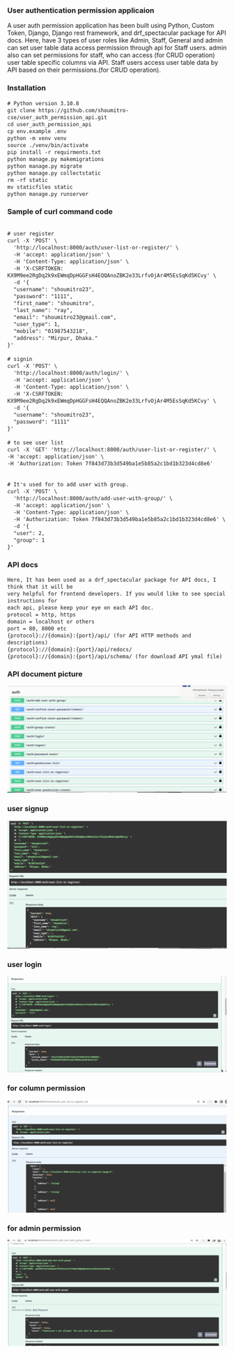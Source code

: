 ### User authentication permission applicaion

A user auth permission application has been built using Python, Custom Token, 
Django, Django rest framework, and drf_spectacular package for API docs. 
Here,  have 3 types of user roles like Admin, Staff, General and 
admin can set user table data access permission through api for Staff users.
admin also can set permissions for staff, who can access (for CRUD operation) 
user table specific columns via API. Staff users access user table data by API
based on their permissions.(for CRUD operation). 


### Installation
```
# Python version 3.10.8
git clone https://github.com/shoumitro-cse/user_auth_permission_api.git
cd user_auth_permission_api
cp env.example .env
python -m venv venv
source ./venv/bin/activate
pip install -r requirments.txt
python manage.py makemigrations
python manage.py migrate
python manage.py collectstatic
rm -rf static
mv staticfiles static
python manage.py runserver
```

### Sample of curl command code
```angular2html

# user register
curl -X 'POST' \
  'http://localhost:8000/auth/user-list-or-register/' \
  -H 'accept: application/json' \
  -H 'Content-Type: application/json' \
  -H 'X-CSRFTOKEN: KX9M9ee2RgDq2k9xEWmqDpHGGFsH4EQQAnoZBK2e33LrfvOjAr4M5EsSqKd5KCvy' \
  -d '{
  "username": "shoumitro23",
  "password": "1111",
  "first_name": "shoumitro",
  "last_name": "ray",
  "email": "shoumitro23@gmail.com",
  "user_type": 1,
  "mobile": "01987543218",
  "address": "Mirpur, Dhaka."
}'

# signin
curl -X 'POST' \
  'http://localhost:8000/auth/login/' \
  -H 'accept: application/json' \
  -H 'Content-Type: application/json' \
  -H 'X-CSRFTOKEN: KX9M9ee2RgDq2k9xEWmqDpHGGFsH4EQQAnoZBK2e33LrfvOjAr4M5EsSqKd5KCvy' \
  -d '{
  "username": "shoumitro23",
  "password": "1111"
}'

# to see user list
curl -X 'GET' 'http://localhost:8000/auth/user-list-or-register/' \
-H 'accept: application/json' \
-H 'Authorization: Token 7f843d73b3d549ba1e5b85a2c1bd1b323d4cd8e6'


# It's used for to add user with group.
curl -X 'POST' \
  'http://localhost:8000/auth/add-user-with-group/' \
  -H 'accept: application/json' \
  -H 'Content-Type: application/json' \
  -H 'Authorization: Token 7f843d73b3d549ba1e5b85a2c1bd1b323d4cd8e6' \
  -d '{
  "user": 2,
  "group": 1
}'

```

### API docs

```
Here, It has been used as a drf_spectacular package for API docs, I think that it will be 
very helpful for frontend developers. If you would like to see special instructions for 
each api, please keep your eye on each API doc.
protocol = http, https
domain = localhost or others
port = 80, 8000 etc
{protocol}://{domain}:{port}/api/ (for API HTTP methods and descriptions)
{protocol}://{domain}:{port}/api/redocs/
{protocol}://{domain}:{port}/api/schema/ (for download API ymal file)
```

### API document picture
![](https://github.com/shoumitro-cse/user_auth_permission_api/blob/main/screenshot/api.png?raw=true)

### user signup
![](https://github.com/shoumitro-cse/user_auth_permission_api/blob/main/screenshot/register.png?raw=true)

### user login
![](https://github.com/shoumitro-cse/user_auth_permission_api/blob/main/screenshot/login.png?raw=true)

### for column permission
![](https://github.com/shoumitro-cse/user_auth_permission_api/blob/main/screenshot/column_perm.png?raw=true)

### for admin permission
![](https://github.com/shoumitro-cse/user_auth_permission_api/blob/main/screenshot/super_user.png?raw=true)
